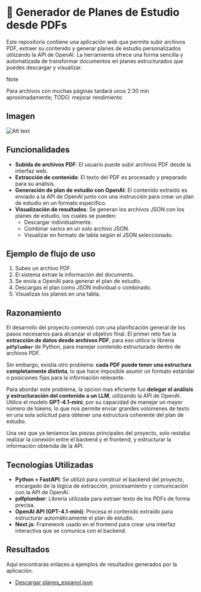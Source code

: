 # 📘 Generador de Planes de Estudio desde PDFs

Este repositorio contiene una aplicación web que permite subir archivos PDF, extraer su contenido y generar planes de estudio personalizados utilizando la API de OpenAI. La herramienta ofrece una forma sencilla y automatizada de transformar documentos en planes estructurados que puedes descargar y visualizar.

> [!NOTE]
> Para archivos con muchas páginas tardará unos 2:30 min aproximadamente; TODO: mejorar rendimiento

## Imagen

![Alt text](https://i.imgur.com/vVxn1Qc.png)

## Funcionalidades

- **Subida de archivos PDF**: El usuario puede subir archivos PDF desde la interfaz web.
- **Extracción de contenido**: El texto del PDF es procesado y preparado para su análisis.
- **Generación de plan de estudio con OpenAI**: El contenido extraído es enviado a la API de OpenAI junto con una instrucción para crear un plan de estudio en un formato específico.
- **Visualización de resultados**: Se generan los archivos JSON con los planes de estudio, los cuales se pueden:
  - Descargar individualmente.
  - Combinar varios en un solo archivo JSON.
  - Visualizar en formato de tabla según el JSON seleccionado.

## Ejemplo de flujo de uso

1. Subes un archivo PDF.
2. El sistema extrae la información del documento.
3. Se envía a OpenAI para generar el plan de estudio.
4. Descargas el plan como JSON individual o combinado.
5. Visualizas los planes en una tabla.

## Razonamiento

El desarrollo del proyecto comenzó con una planificación general de los pasos necesarios para alcanzar el objetivo final. El primer reto fue la **extracción de datos desde archivos PDF**, para eso utilice la librería **`pdfplumber`** de Python, para manejar contenido estructurado dentro de archivos PDF.

Sin embargo, existía otro problema: **cada PDF puede tener una estructura completamente distinta**, lo que hace imposible asumir un formato estándar o posiciones fijas para la información relevante.

Para abordar este problema, la opcion mas eficiente fue **delegar el análisis y estructuración del contenido a un LLM**, utilizando la API de OpenAI. Utilice el modelo **GPT-4.1-mini**, por su capacidad de manejar un mayor número de tokens, lo que nos permite enviar grandes volúmenes de texto en una sola solicitud para obtener una estructura coherente del plan de estudio.

Una vez que ya teníamos las piezas principales del proyecto, solo restaba realizar la conexión entre el backend y el frontend, y estructurar la información obtenida de la API.

## Tecnologías Utilizadas

- **Python + FastAPI**: Se utilizó para construir el backend del proyecto, encargado de la lógica de extracción, procesamiento y comunicación con la API de OpenAI.
- **pdfplumber**: Librería utilizada para extraer texto de los PDFs de forma precisa.
- **OpenAI API (GPT-4.1-mini)**: Procesa el contenido extraído para estructurar automáticamente el plan de estudio.
- **Next.js**: Framework usado en el frontend para crear una interfaz interactiva que se comunica con el backend.

## Resultados

Aquí encontrarás enlaces a ejemplos de resultados generados por la aplicación.

- [Descargar planes_espanol.json](https://drive.google.com/file/d/1qdWSe-YOQFrfTLqevPudFhbKqNjGW1cq/view?usp=sharing)


